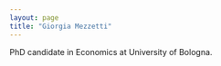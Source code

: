 ```yaml
---
layout: page
title: "Giorgia Mezzetti"
---
```


PhD candidate in Economics at University of Bologna. 
